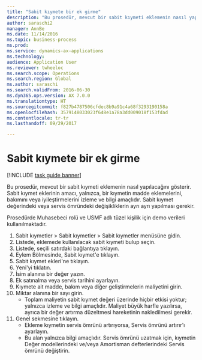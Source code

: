 ```yaml
--- 
title: "Sabit kıymete bir ek girme"
description: "Bu prosedür, mevcut bir sabit kıymeti eklemenin nasıl yapılacağını gösterir."
author: saraschi2
manager: AnnBe
ms.date: 11/14/2016
ms.topic: business-process
ms.prod: 
ms.service: dynamics-ax-applications
ms.technology: 
audience: Application User
ms.reviewer: twheeloc
ms.search.scope: Operations
ms.search.region: Global
ms.author: saraschi
ms.search.validFrom: 2016-06-30
ms.dyn365.ops.version: AX 7.0.0
ms.translationtype: HT
ms.sourcegitcommit: f827b4787506cfdec8b9a91c4a68f3293190158a
ms.openlocfilehash: 3579148033023f648e1a78a3dd009018f153fdad
ms.contentlocale: tr-tr
ms.lasthandoff: 09/29/2017

---
```

# <a name="enter-an-addition-to-a-fixed-asset"></a>Sabit kıymete bir ek girme

[!INCLUDE [task guide banner](../../includes/task-guide-banner.md)]

Bu prosedür, mevcut bir sabit kıymeti eklemenin nasıl yapılacağını gösterir. Sabit kıymet eklerinin amacı, yalnızca, bir kıymetin madde eklemelerini, bakımını veya iyileştirmelerini izleme ve bilgi amaçlıdır. Sabit kıymet değerindeki veya servis ömründeki değişikliklerin ayrı ayrı yapılması gerekir.   



Prosedürde Muhasebeci rolü ve USMF adlı tüzel kişilik için demo verileri kullanılmaktadır.

1. Sabit kıymetler > Sabit kıymetler > Sabit kıymetler menüsüne gidin.
2. Listede, eklemede kullanılacak sabit kıymeti bulup seçin.
3. Listede, seçili satırdaki bağlantıya tıklayın.
4. Eylem Bölmesinde, Sabit kıymet'e tıklayın.
5. Sabit kıymet ekleri'ne tıklayın.
6. Yeni'yi tıklatın.
7. İsim alanına bir değer yazın.
8. Ek satınalma veya servis tarihini ayarlayın.
9. Kıymete ait madde, bakım veya diğer geliştirmelerin maliyetini girin.
10. Miktar alanına bir sayı girin.
    * Toplam maliyetin sabit kıymet değeri üzerinde hiçbir etkisi yoktur; yalnızca izleme ve bilgi amaçlıdır. Maliyet büyük harfle yazılırsa, ayrıca bir değer artırma düzeltmesi hareketinin nakledilmesi gerekir.  
11. Genel sekmesine tıklayın.
    * Ekleme kıymetin servis ömrünü artırıyorsa, Servis ömrünü artırır'ı ayarlayın.  
    * Bu alan yalnızca bilgi amaçlıdır. Servis ömrünü uzatmak için, kıymetin Değer modellerindeki ve/veya Amortisman defterlerindeki Servis ömrünü değiştirin.  


